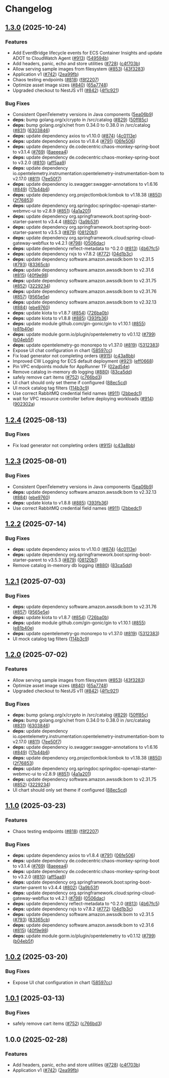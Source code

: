 # Changelog

## [1.3.0](https://github.com/JJayBlinks/thirdsemester-assessment2/compare/v1.2.4...v1.3.0) (2025-10-24)


### Features

* Add EventBridge lifecycle events for ECS Container Insights and update ADOT to CloudWatch Agent ([#913](https://github.com/JJayBlinks/thirdsemester-assessment2/issues/913)) ([549594b](https://github.com/JJayBlinks/thirdsemester-assessment2/commit/549594bf1f47d16f19a02ce040b55e4353dd8be6))
* Add headers, panic, echo and store utilities ([#728](https://github.com/JJayBlinks/thirdsemester-assessment2/issues/728)) ([c4f703b](https://github.com/JJayBlinks/thirdsemester-assessment2/commit/c4f703bc78bd832116a78e78bf44024aa5c361ca))
* Allow serving sample images from filesystem ([#853](https://github.com/JJayBlinks/thirdsemester-assessment2/issues/853)) ([43f3283](https://github.com/JJayBlinks/thirdsemester-assessment2/commit/43f3283f84ad0db99f75fa05e7eb7130c56d149e))
* Application v1 ([#742](https://github.com/JJayBlinks/thirdsemester-assessment2/issues/742)) ([2ea99fb](https://github.com/JJayBlinks/thirdsemester-assessment2/commit/2ea99fbf94c891c4da166c2527f082ab5c621240))
* Chaos testing endpoints ([#818](https://github.com/JJayBlinks/thirdsemester-assessment2/issues/818)) ([f8f2207](https://github.com/JJayBlinks/thirdsemester-assessment2/commit/f8f22078ea67049144bc2d59efc7a60c730c67f0))
* Optimize asset image sizes ([#840](https://github.com/JJayBlinks/thirdsemester-assessment2/issues/840)) ([65a7748](https://github.com/JJayBlinks/thirdsemester-assessment2/commit/65a7748dfd99a1392baf788d2a059228a35062ce))
* Upgraded checkout to NestJS v11 ([#842](https://github.com/JJayBlinks/thirdsemester-assessment2/issues/842)) ([4f1c921](https://github.com/JJayBlinks/thirdsemester-assessment2/commit/4f1c921320061e6e7716a14409fa3c640c98a917))


### Bug Fixes

* Consistent OpenTelemetry versions in Java components ([5ea06b9](https://github.com/JJayBlinks/thirdsemester-assessment2/commit/5ea06b9900d2d4878f560673c3664cb1386d7fb9))
* **deps:** bump golang.org/x/crypto in /src/catalog ([#829](https://github.com/JJayBlinks/thirdsemester-assessment2/issues/829)) ([50ff85c](https://github.com/JJayBlinks/thirdsemester-assessment2/commit/50ff85c654aa7f4c4469d8fb27a28c2c96988214))
* **deps:** bump golang.org/x/net from 0.34.0 to 0.38.0 in /src/catalog ([#831](https://github.com/JJayBlinks/thirdsemester-assessment2/issues/831)) ([6303846](https://github.com/JJayBlinks/thirdsemester-assessment2/commit/63038463f862f2d18518c17b72355f53cf5b173c))
* **deps:** update dependency axios to v1.10.0 ([#874](https://github.com/JJayBlinks/thirdsemester-assessment2/issues/874)) ([4c0113e](https://github.com/JJayBlinks/thirdsemester-assessment2/commit/4c0113e8144252a068b199a7c00c0924ac52fb90))
* **deps:** update dependency axios to v1.8.4 ([#791](https://github.com/JJayBlinks/thirdsemester-assessment2/issues/791)) ([06fe506](https://github.com/JJayBlinks/thirdsemester-assessment2/commit/06fe506a860bdadbe7fa69251b87ff62878f7f5d))
* **deps:** update dependency de.codecentric:chaos-monkey-spring-boot to v3.1.4 ([#769](https://github.com/JJayBlinks/thirdsemester-assessment2/issues/769)) ([8aeeea4](https://github.com/JJayBlinks/thirdsemester-assessment2/commit/8aeeea4ec3bbd6ec93c3a13aea43d15d805c0c3c))
* **deps:** update dependency de.codecentric:chaos-monkey-spring-boot to v3.2.0 ([#810](https://github.com/JJayBlinks/thirdsemester-assessment2/issues/810)) ([aff5aa9](https://github.com/JJayBlinks/thirdsemester-assessment2/commit/aff5aa94a81923765d38f3a4dd7b639706be1563))
* **deps:** update dependency io.opentelemetry.instrumentation:opentelemetry-instrumentation-bom to v2.17.0 ([#811](https://github.com/JJayBlinks/thirdsemester-assessment2/issues/811)) ([7ee50f7](https://github.com/JJayBlinks/thirdsemester-assessment2/commit/7ee50f71c86fe8bf27f5b7d3651e44d59c11086a))
* **deps:** update dependency io.swagger:swagger-annotations to v1.6.16 ([#849](https://github.com/JJayBlinks/thirdsemester-assessment2/issues/849)) ([17b44b6](https://github.com/JJayBlinks/thirdsemester-assessment2/commit/17b44b655bdd8011bc65d38301b720588042ead2))
* **deps:** update dependency org.projectlombok:lombok to v1.18.38 ([#850](https://github.com/JJayBlinks/thirdsemester-assessment2/issues/850)) ([2f76853](https://github.com/JJayBlinks/thirdsemester-assessment2/commit/2f768538e9ad409dba0ae4b1b83f76e3b0aed8b0))
* **deps:** update dependency org.springdoc:springdoc-openapi-starter-webmvc-ui to v2.8.9 ([#851](https://github.com/JJayBlinks/thirdsemester-assessment2/issues/851)) ([4a1a201](https://github.com/JJayBlinks/thirdsemester-assessment2/commit/4a1a2014222dd549850352f78851646830693143))
* **deps:** update dependency org.springframework.boot:spring-boot-starter-parent to v3.4.4 ([#802](https://github.com/JJayBlinks/thirdsemester-assessment2/issues/802)) ([3a9b53f](https://github.com/JJayBlinks/thirdsemester-assessment2/commit/3a9b53f1a1387ea0bfeabd7d6495983f15922ac3))
* **deps:** update dependency org.springframework.boot:spring-boot-starter-parent to v3.5.3 ([#879](https://github.com/JJayBlinks/thirdsemester-assessment2/issues/879)) ([08120b1](https://github.com/JJayBlinks/thirdsemester-assessment2/commit/08120b10d311d5b30bbf3b30f7a80537ec61b912))
* **deps:** update dependency org.springframework.cloud:spring-cloud-gateway-webflux to v4.2.1 ([#798](https://github.com/JJayBlinks/thirdsemester-assessment2/issues/798)) ([0506dac](https://github.com/JJayBlinks/thirdsemester-assessment2/commit/0506dac93cb109d12665c418b3412db3d2eca53b))
* **deps:** update dependency reflect-metadata to ^0.2.0 ([#813](https://github.com/JJayBlinks/thirdsemester-assessment2/issues/813)) ([4b67fc5](https://github.com/JJayBlinks/thirdsemester-assessment2/commit/4b67fc57514596585c7d4aa5d75042f6a6dd95ba))
* **deps:** update dependency rxjs to v7.8.2 ([#772](https://github.com/JJayBlinks/thirdsemester-assessment2/issues/772)) ([04d1b3c](https://github.com/JJayBlinks/thirdsemester-assessment2/commit/04d1b3c3a7e0a75252ec26d99c5ca488e84b7fbe))
* **deps:** update dependency software.amazon.awssdk:bom to v2.31.5 ([#793](https://github.com/JJayBlinks/thirdsemester-assessment2/issues/793)) ([83365cb](https://github.com/JJayBlinks/thirdsemester-assessment2/commit/83365cb236b055a61d559896e27ffec7478e7169))
* **deps:** update dependency software.amazon.awssdk:bom to v2.31.6 ([#815](https://github.com/JJayBlinks/thirdsemester-assessment2/issues/815)) ([40f9e98](https://github.com/JJayBlinks/thirdsemester-assessment2/commit/40f9e98af9395dabb2278f5f6f246caa7cf5b413))
* **deps:** update dependency software.amazon.awssdk:bom to v2.31.75 ([#852](https://github.com/JJayBlinks/thirdsemester-assessment2/issues/852)) ([3229234](https://github.com/JJayBlinks/thirdsemester-assessment2/commit/32292347ae4b7ffd2172e4b17ef5210966527d64))
* **deps:** update dependency software.amazon.awssdk:bom to v2.31.76 ([#857](https://github.com/JJayBlinks/thirdsemester-assessment2/issues/857)) ([9565e5e](https://github.com/JJayBlinks/thirdsemester-assessment2/commit/9565e5e386c4c7e6863c1691c70d6f6151901152))
* **deps:** update dependency software.amazon.awssdk:bom to v2.32.13 ([#884](https://github.com/JJayBlinks/thirdsemester-assessment2/issues/884)) ([ebe9760](https://github.com/JJayBlinks/thirdsemester-assessment2/commit/ebe9760c6bda84e83dd38544384d30bc6d3ea9c9))
* **deps:** update kiota to v1.8.7 ([#854](https://github.com/JJayBlinks/thirdsemester-assessment2/issues/854)) ([726ba0b](https://github.com/JJayBlinks/thirdsemester-assessment2/commit/726ba0b484fed0573aaf76b0c13ead590f24ebdd))
* **deps:** update kiota to v1.8.8 ([#885](https://github.com/JJayBlinks/thirdsemester-assessment2/issues/885)) ([393fb36](https://github.com/JJayBlinks/thirdsemester-assessment2/commit/393fb3697e3ca9dc67bb3d95b72e3e38b41f95b7))
* **deps:** update module github.com/gin-gonic/gin to v1.10.1 ([#855](https://github.com/JJayBlinks/thirdsemester-assessment2/issues/855)) ([e81b40e](https://github.com/JJayBlinks/thirdsemester-assessment2/commit/e81b40e88c1286c86f705b68f1b4b16995a24cd7))
* **deps:** update module gorm.io/plugin/opentelemetry to v0.1.12 ([#799](https://github.com/JJayBlinks/thirdsemester-assessment2/issues/799)) ([b04eb5f](https://github.com/JJayBlinks/thirdsemester-assessment2/commit/b04eb5f984ea6c408165e988f7f25c80da9d2b85))
* **deps:** update opentelemetry-go monorepo to v1.37.0 ([#819](https://github.com/JJayBlinks/thirdsemester-assessment2/issues/819)) ([5312383](https://github.com/JJayBlinks/thirdsemester-assessment2/commit/531238309930200fdd1dd58200619c91d56a7f6e))
* Expose UI chat configuration in chart ([58597cc](https://github.com/JJayBlinks/thirdsemester-assessment2/commit/58597cc9206758f95cf50f6b37df02fa828059d1))
* Fix load generator not completing orders ([#915](https://github.com/JJayBlinks/thirdsemester-assessment2/issues/915)) ([c43a8bb](https://github.com/JJayBlinks/thirdsemester-assessment2/commit/c43a8bb753008b860b59c795622e3e327233c398))
* Improved CW Logging for ECS default deployment ([#921](https://github.com/JJayBlinks/thirdsemester-assessment2/issues/921)) ([eff0668](https://github.com/JJayBlinks/thirdsemester-assessment2/commit/eff06680c3639acda4d878a2f01d68216955be95))
* Pin VPC endpoints module for AppRunner TF ([02ad54e](https://github.com/JJayBlinks/thirdsemester-assessment2/commit/02ad54e5fdc77402aa6c686270d06b8efb163ccd))
* Remove catalog in-memory db logging ([#880](https://github.com/JJayBlinks/thirdsemester-assessment2/issues/880)) ([83ca5dd](https://github.com/JJayBlinks/thirdsemester-assessment2/commit/83ca5dd7f7c30c4b752d9feca12f14a18b93f231))
* safely remove cart items ([#752](https://github.com/JJayBlinks/thirdsemester-assessment2/issues/752)) ([c766bd3](https://github.com/JJayBlinks/thirdsemester-assessment2/commit/c766bd3a9f2b24395f3a1276e0a1bc9fc7804f0d))
* UI chart should only set theme if configured ([88ec5cd](https://github.com/JJayBlinks/thirdsemester-assessment2/commit/88ec5cd95722d5e164ddafdc1eb230d233667c4f))
* UI mock catalog tag filters ([114b3c9](https://github.com/JJayBlinks/thirdsemester-assessment2/commit/114b3c9584c7ac49be19868ce33e2c51b5f17916))
* Use correct RabbitMQ credential field names ([#911](https://github.com/JJayBlinks/thirdsemester-assessment2/issues/911)) ([2bbedc1](https://github.com/JJayBlinks/thirdsemester-assessment2/commit/2bbedc12863ec36bec65598d6f64b259530517f9))
* wait for VPC resource controller before deploying workloads ([#914](https://github.com/JJayBlinks/thirdsemester-assessment2/issues/914)) ([902302a](https://github.com/JJayBlinks/thirdsemester-assessment2/commit/902302a84aa52f9a0a84f8b807d7918deccee6d4))

## [1.2.4](https://github.com/aws-containers/retail-store-sample-app/compare/v1.2.3...v1.2.4) (2025-08-13)


### Bug Fixes

* Fix load generator not completing orders ([#915](https://github.com/aws-containers/retail-store-sample-app/issues/915)) ([c43a8bb](https://github.com/aws-containers/retail-store-sample-app/commit/c43a8bb753008b860b59c795622e3e327233c398))

## [1.2.3](https://github.com/aws-containers/retail-store-sample-app/compare/v1.2.2...v1.2.3) (2025-08-01)


### Bug Fixes

* Consistent OpenTelemetry versions in Java components ([5ea06b9](https://github.com/aws-containers/retail-store-sample-app/commit/5ea06b9900d2d4878f560673c3664cb1386d7fb9))
* **deps:** update dependency software.amazon.awssdk:bom to v2.32.13 ([#884](https://github.com/aws-containers/retail-store-sample-app/issues/884)) ([ebe9760](https://github.com/aws-containers/retail-store-sample-app/commit/ebe9760c6bda84e83dd38544384d30bc6d3ea9c9))
* **deps:** update kiota to v1.8.8 ([#885](https://github.com/aws-containers/retail-store-sample-app/issues/885)) ([393fb36](https://github.com/aws-containers/retail-store-sample-app/commit/393fb3697e3ca9dc67bb3d95b72e3e38b41f95b7))
* Use correct RabbitMQ credential field names ([#911](https://github.com/aws-containers/retail-store-sample-app/issues/911)) ([2bbedc1](https://github.com/aws-containers/retail-store-sample-app/commit/2bbedc12863ec36bec65598d6f64b259530517f9))

## [1.2.2](https://github.com/aws-containers/retail-store-sample-app/compare/v1.2.1...v1.2.2) (2025-07-14)


### Bug Fixes

* **deps:** update dependency axios to v1.10.0 ([#874](https://github.com/aws-containers/retail-store-sample-app/issues/874)) ([4c0113e](https://github.com/aws-containers/retail-store-sample-app/commit/4c0113e8144252a068b199a7c00c0924ac52fb90))
* **deps:** update dependency org.springframework.boot:spring-boot-starter-parent to v3.5.3 ([#879](https://github.com/aws-containers/retail-store-sample-app/issues/879)) ([08120b1](https://github.com/aws-containers/retail-store-sample-app/commit/08120b10d311d5b30bbf3b30f7a80537ec61b912))
* Remove catalog in-memory db logging ([#880](https://github.com/aws-containers/retail-store-sample-app/issues/880)) ([83ca5dd](https://github.com/aws-containers/retail-store-sample-app/commit/83ca5dd7f7c30c4b752d9feca12f14a18b93f231))

## [1.2.1](https://github.com/aws-containers/retail-store-sample-app/compare/v1.2.0...v1.2.1) (2025-07-03)


### Bug Fixes

* **deps:** update dependency software.amazon.awssdk:bom to v2.31.76 ([#857](https://github.com/aws-containers/retail-store-sample-app/issues/857)) ([9565e5e](https://github.com/aws-containers/retail-store-sample-app/commit/9565e5e386c4c7e6863c1691c70d6f6151901152))
* **deps:** update kiota to v1.8.7 ([#854](https://github.com/aws-containers/retail-store-sample-app/issues/854)) ([726ba0b](https://github.com/aws-containers/retail-store-sample-app/commit/726ba0b484fed0573aaf76b0c13ead590f24ebdd))
* **deps:** update module github.com/gin-gonic/gin to v1.10.1 ([#855](https://github.com/aws-containers/retail-store-sample-app/issues/855)) ([e81b40e](https://github.com/aws-containers/retail-store-sample-app/commit/e81b40e88c1286c86f705b68f1b4b16995a24cd7))
* **deps:** update opentelemetry-go monorepo to v1.37.0 ([#819](https://github.com/aws-containers/retail-store-sample-app/issues/819)) ([5312383](https://github.com/aws-containers/retail-store-sample-app/commit/531238309930200fdd1dd58200619c91d56a7f6e))
* UI mock catalog tag filters ([114b3c9](https://github.com/aws-containers/retail-store-sample-app/commit/114b3c9584c7ac49be19868ce33e2c51b5f17916))

## [1.2.0](https://github.com/aws-containers/retail-store-sample-app/compare/v1.1.0...v1.2.0) (2025-07-02)


### Features

* Allow serving sample images from filesystem ([#853](https://github.com/aws-containers/retail-store-sample-app/issues/853)) ([43f3283](https://github.com/aws-containers/retail-store-sample-app/commit/43f3283f84ad0db99f75fa05e7eb7130c56d149e))
* Optimize asset image sizes ([#840](https://github.com/aws-containers/retail-store-sample-app/issues/840)) ([65a7748](https://github.com/aws-containers/retail-store-sample-app/commit/65a7748dfd99a1392baf788d2a059228a35062ce))
* Upgraded checkout to NestJS v11 ([#842](https://github.com/aws-containers/retail-store-sample-app/issues/842)) ([4f1c921](https://github.com/aws-containers/retail-store-sample-app/commit/4f1c921320061e6e7716a14409fa3c640c98a917))


### Bug Fixes

* **deps:** bump golang.org/x/crypto in /src/catalog ([#829](https://github.com/aws-containers/retail-store-sample-app/issues/829)) ([50ff85c](https://github.com/aws-containers/retail-store-sample-app/commit/50ff85c654aa7f4c4469d8fb27a28c2c96988214))
* **deps:** bump golang.org/x/net from 0.34.0 to 0.38.0 in /src/catalog ([#831](https://github.com/aws-containers/retail-store-sample-app/issues/831)) ([6303846](https://github.com/aws-containers/retail-store-sample-app/commit/63038463f862f2d18518c17b72355f53cf5b173c))
* **deps:** update dependency io.opentelemetry.instrumentation:opentelemetry-instrumentation-bom to v2.17.0 ([#811](https://github.com/aws-containers/retail-store-sample-app/issues/811)) ([7ee50f7](https://github.com/aws-containers/retail-store-sample-app/commit/7ee50f71c86fe8bf27f5b7d3651e44d59c11086a))
* **deps:** update dependency io.swagger:swagger-annotations to v1.6.16 ([#849](https://github.com/aws-containers/retail-store-sample-app/issues/849)) ([17b44b6](https://github.com/aws-containers/retail-store-sample-app/commit/17b44b655bdd8011bc65d38301b720588042ead2))
* **deps:** update dependency org.projectlombok:lombok to v1.18.38 ([#850](https://github.com/aws-containers/retail-store-sample-app/issues/850)) ([2f76853](https://github.com/aws-containers/retail-store-sample-app/commit/2f768538e9ad409dba0ae4b1b83f76e3b0aed8b0))
* **deps:** update dependency org.springdoc:springdoc-openapi-starter-webmvc-ui to v2.8.9 ([#851](https://github.com/aws-containers/retail-store-sample-app/issues/851)) ([4a1a201](https://github.com/aws-containers/retail-store-sample-app/commit/4a1a2014222dd549850352f78851646830693143))
* **deps:** update dependency software.amazon.awssdk:bom to v2.31.75 ([#852](https://github.com/aws-containers/retail-store-sample-app/issues/852)) ([3229234](https://github.com/aws-containers/retail-store-sample-app/commit/32292347ae4b7ffd2172e4b17ef5210966527d64))
* UI chart should only set theme if configured ([88ec5cd](https://github.com/aws-containers/retail-store-sample-app/commit/88ec5cd95722d5e164ddafdc1eb230d233667c4f))

## [1.1.0](https://github.com/aws-containers/retail-store-sample-app/compare/v1.0.2...v1.1.0) (2025-03-23)


### Features

* Chaos testing endpoints ([#818](https://github.com/aws-containers/retail-store-sample-app/issues/818)) ([f8f2207](https://github.com/aws-containers/retail-store-sample-app/commit/f8f22078ea67049144bc2d59efc7a60c730c67f0))


### Bug Fixes

* **deps:** update dependency axios to v1.8.4 ([#791](https://github.com/aws-containers/retail-store-sample-app/issues/791)) ([06fe506](https://github.com/aws-containers/retail-store-sample-app/commit/06fe506a860bdadbe7fa69251b87ff62878f7f5d))
* **deps:** update dependency de.codecentric:chaos-monkey-spring-boot to v3.1.4 ([#769](https://github.com/aws-containers/retail-store-sample-app/issues/769)) ([8aeeea4](https://github.com/aws-containers/retail-store-sample-app/commit/8aeeea4ec3bbd6ec93c3a13aea43d15d805c0c3c))
* **deps:** update dependency de.codecentric:chaos-monkey-spring-boot to v3.2.0 ([#810](https://github.com/aws-containers/retail-store-sample-app/issues/810)) ([aff5aa9](https://github.com/aws-containers/retail-store-sample-app/commit/aff5aa94a81923765d38f3a4dd7b639706be1563))
* **deps:** update dependency org.springframework.boot:spring-boot-starter-parent to v3.4.4 ([#802](https://github.com/aws-containers/retail-store-sample-app/issues/802)) ([3a9b53f](https://github.com/aws-containers/retail-store-sample-app/commit/3a9b53f1a1387ea0bfeabd7d6495983f15922ac3))
* **deps:** update dependency org.springframework.cloud:spring-cloud-gateway-webflux to v4.2.1 ([#798](https://github.com/aws-containers/retail-store-sample-app/issues/798)) ([0506dac](https://github.com/aws-containers/retail-store-sample-app/commit/0506dac93cb109d12665c418b3412db3d2eca53b))
* **deps:** update dependency reflect-metadata to ^0.2.0 ([#813](https://github.com/aws-containers/retail-store-sample-app/issues/813)) ([4b67fc5](https://github.com/aws-containers/retail-store-sample-app/commit/4b67fc57514596585c7d4aa5d75042f6a6dd95ba))
* **deps:** update dependency rxjs to v7.8.2 ([#772](https://github.com/aws-containers/retail-store-sample-app/issues/772)) ([04d1b3c](https://github.com/aws-containers/retail-store-sample-app/commit/04d1b3c3a7e0a75252ec26d99c5ca488e84b7fbe))
* **deps:** update dependency software.amazon.awssdk:bom to v2.31.5 ([#793](https://github.com/aws-containers/retail-store-sample-app/issues/793)) ([83365cb](https://github.com/aws-containers/retail-store-sample-app/commit/83365cb236b055a61d559896e27ffec7478e7169))
* **deps:** update dependency software.amazon.awssdk:bom to v2.31.6 ([#815](https://github.com/aws-containers/retail-store-sample-app/issues/815)) ([40f9e98](https://github.com/aws-containers/retail-store-sample-app/commit/40f9e98af9395dabb2278f5f6f246caa7cf5b413))
* **deps:** update module gorm.io/plugin/opentelemetry to v0.1.12 ([#799](https://github.com/aws-containers/retail-store-sample-app/issues/799)) ([b04eb5f](https://github.com/aws-containers/retail-store-sample-app/commit/b04eb5f984ea6c408165e988f7f25c80da9d2b85))

## [1.0.2](https://github.com/aws-containers/retail-store-sample-app/compare/v1.0.1...v1.0.2) (2025-03-20)


### Bug Fixes

* Expose UI chat configuration in chart ([58597cc](https://github.com/aws-containers/retail-store-sample-app/commit/58597cc9206758f95cf50f6b37df02fa828059d1))

## [1.0.1](https://github.com/aws-containers/retail-store-sample-app/compare/v1.0.0...v1.0.1) (2025-03-13)


### Bug Fixes

* safely remove cart items ([#752](https://github.com/aws-containers/retail-store-sample-app/issues/752)) ([c766bd3](https://github.com/aws-containers/retail-store-sample-app/commit/c766bd3a9f2b24395f3a1276e0a1bc9fc7804f0d))

## 1.0.0 (2025-02-28)


### Features

* Add headers, panic, echo and store utilities ([#728](https://github.com/aws-containers/retail-store-sample-app/issues/728)) ([c4f703b](https://github.com/aws-containers/retail-store-sample-app/commit/c4f703bc78bd832116a78e78bf44024aa5c361ca))
* Application v1 ([#742](https://github.com/aws-containers/retail-store-sample-app/issues/742)) ([2ea99fb](https://github.com/aws-containers/retail-store-sample-app/commit/2ea99fbf94c891c4da166c2527f082ab5c621240))
